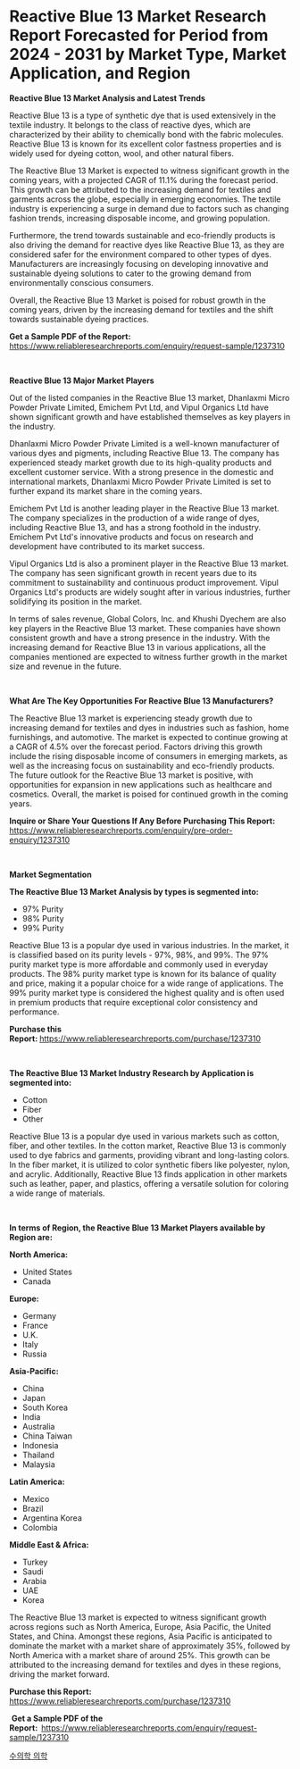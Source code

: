 <p><h1>Reactive Blue 13 Market Research Report Forecasted for Period from 2024 -  2031 by Market Type, Market Application, and Region</h1></p><p><strong>Reactive Blue 13 Market Analysis and Latest Trends</strong></p>
<p><p>Reactive Blue 13 is a type of synthetic dye that is used extensively in the textile industry. It belongs to the class of reactive dyes, which are characterized by their ability to chemically bond with the fabric molecules. Reactive Blue 13 is known for its excellent color fastness properties and is widely used for dyeing cotton, wool, and other natural fibers.</p><p>The Reactive Blue 13 Market is expected to witness significant growth in the coming years, with a projected CAGR of 11.1% during the forecast period. This growth can be attributed to the increasing demand for textiles and garments across the globe, especially in emerging economies. The textile industry is experiencing a surge in demand due to factors such as changing fashion trends, increasing disposable income, and growing population.</p><p>Furthermore, the trend towards sustainable and eco-friendly products is also driving the demand for reactive dyes like Reactive Blue 13, as they are considered safer for the environment compared to other types of dyes. Manufacturers are increasingly focusing on developing innovative and sustainable dyeing solutions to cater to the growing demand from environmentally conscious consumers.</p><p>Overall, the Reactive Blue 13 Market is poised for robust growth in the coming years, driven by the increasing demand for textiles and the shift towards sustainable dyeing practices.</p></p>
<p><strong>Get a Sample PDF of the Report:&nbsp;</strong> <a href="https://www.reliableresearchreports.com/enquiry/request-sample/1237310">https://www.reliableresearchreports.com/enquiry/request-sample/1237310</a></p>
<p>&nbsp;</p>
<p><strong>Reactive Blue 13 Major Market Players</strong></p>
<p><p>Out of the listed companies in the Reactive Blue 13 market, Dhanlaxmi Micro Powder Private Limited, Emichem Pvt Ltd, and Vipul Organics Ltd have shown significant growth and have established themselves as key players in the industry.</p><p>Dhanlaxmi Micro Powder Private Limited is a well-known manufacturer of various dyes and pigments, including Reactive Blue 13. The company has experienced steady market growth due to its high-quality products and excellent customer service. With a strong presence in the domestic and international markets, Dhanlaxmi Micro Powder Private Limited is set to further expand its market share in the coming years.</p><p>Emichem Pvt Ltd is another leading player in the Reactive Blue 13 market. The company specializes in the production of a wide range of dyes, including Reactive Blue 13, and has a strong foothold in the industry. Emichem Pvt Ltd's innovative products and focus on research and development have contributed to its market success.</p><p>Vipul Organics Ltd is also a prominent player in the Reactive Blue 13 market. The company has seen significant growth in recent years due to its commitment to sustainability and continuous product improvement. Vipul Organics Ltd's products are widely sought after in various industries, further solidifying its position in the market.</p><p>In terms of sales revenue, Global Colors, Inc. and Khushi Dyechem are also key players in the Reactive Blue 13 market. These companies have shown consistent growth and have a strong presence in the industry. With the increasing demand for Reactive Blue 13 in various applications, all the companies mentioned are expected to witness further growth in the market size and revenue in the future.</p></p>
<p>&nbsp;</p>
<p><strong>What Are The Key Opportunities For Reactive Blue 13 Manufacturers?</strong></p>
<p><p>The Reactive Blue 13 market is experiencing steady growth due to increasing demand for textiles and dyes in industries such as fashion, home furnishings, and automotive. The market is expected to continue growing at a CAGR of 4.5% over the forecast period. Factors driving this growth include the rising disposable income of consumers in emerging markets, as well as the increasing focus on sustainability and eco-friendly products. The future outlook for the Reactive Blue 13 market is positive, with opportunities for expansion in new applications such as healthcare and cosmetics. Overall, the market is poised for continued growth in the coming years.</p></p>
<p><strong>Inquire or Share Your Questions If Any Before Purchasing This Report:</strong> <a href="https://www.reliableresearchreports.com/enquiry/pre-order-enquiry/1237310">https://www.reliableresearchreports.com/enquiry/pre-order-enquiry/1237310</a></p>
<p>&nbsp;</p>
<p><strong>Market Segmentation</strong></p>
<p><strong>The Reactive Blue 13 Market Analysis by types is segmented into:</strong></p>
<p><ul><li>97% Purity</li><li>98% Purity</li><li>99% Purity</li></ul></p>
<p><p>Reactive Blue 13 is a popular dye used in various industries. In the market, it is classified based on its purity levels - 97%, 98%, and 99%. The 97% purity market type is more affordable and commonly used in everyday products. The 98% purity market type is known for its balance of quality and price, making it a popular choice for a wide range of applications. The 99% purity market type is considered the highest quality and is often used in premium products that require exceptional color consistency and performance.</p></p>
<p><strong>Purchase this Report:&nbsp;</strong><a href="https://www.reliableresearchreports.com/purchase/1237310">https://www.reliableresearchreports.com/purchase/1237310</a></p>
<p>&nbsp;</p>
<p><strong>The Reactive Blue 13 Market Industry Research by Application is segmented into:</strong></p>
<p><ul><li>Cotton</li><li>Fiber</li><li>Other</li></ul></p>
<p><p>Reactive Blue 13 is a popular dye used in various markets such as cotton, fiber, and other textiles. In the cotton market, Reactive Blue 13 is commonly used to dye fabrics and garments, providing vibrant and long-lasting colors. In the fiber market, it is utilized to color synthetic fibers like polyester, nylon, and acrylic. Additionally, Reactive Blue 13 finds application in other markets such as leather, paper, and plastics, offering a versatile solution for coloring a wide range of materials.</p></p>
<p>&nbsp;</p>
<p><strong>In terms of Region, the Reactive Blue 13 Market Players available by Region are:</strong></p>
<p>
    <p> <strong> North America: </strong>
        <ul>
            <li>United States</li>
            <li>Canada</li>
        </ul>
        </p> 
    <p> <strong> Europe: </strong>
        <ul>
            <li>Germany</li>
            <li>France</li>
            <li>U.K.</li>
            <li>Italy</li>
            <li>Russia</li>
        </ul>
        </p> 
    <p> <strong> Asia-Pacific: </strong>
        <ul>
            <li>China</li>
            <li>Japan</li>
            <li>South Korea</li>
            <li>India</li>
            <li>Australia</li>
            <li>China Taiwan</li>
            <li>Indonesia</li>
            <li>Thailand</li>
            <li>Malaysia</li>
        </ul>
        </p> 
    <p> <strong> Latin America: </strong>
        <ul>
            <li>Mexico</li>
            <li>Brazil</li>
            <li>Argentina Korea</li>
            <li>Colombia</li>
        </ul>
        </p> 
    <p> <strong> Middle East & Africa: </strong>
        <ul>
            <li>Turkey</li>
            <li>Saudi</li>
            <li>Arabia</li>
            <li>UAE</li>
            <li>Korea</li>
        </ul>
    </p>
    </p>
<p><p>The Reactive Blue 13 market is expected to witness significant growth across regions such as North America, Europe, Asia Pacific, the United States, and China. Amongst these regions, Asia Pacific is anticipated to dominate the market with a market share of approximately 35%, followed by North America with a market share of around 25%. This growth can be attributed to the increasing demand for textiles and dyes in these regions, driving the market forward.</p></p>
<p><strong>Purchase this Report: </strong><a href="https://www.reliableresearchreports.com/purchase/1237310">https://www.reliableresearchreports.com/purchase/1237310</a></p>
<p>&nbsp;<strong>Get a Sample PDF of the Report:&nbsp;&nbsp;</strong><a href="https://www.reliableresearchreports.com/enquiry/request-sample/1237310">https://www.reliableresearchreports.com/enquiry/request-sample/1237310</a></p>
<p><strong></strong></p>
<p><p><a href="https://github.com/akzkkws047661437/Market-Research-Report-List-1/blob/main/9555596193324.md">수의학 의학</a></p></p>